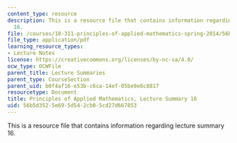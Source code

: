 ```yaml
---
content_type: resource
description: This is a resource file that contains information regarding lecture summary
  16.
file: /courses/18-311-principles-of-applied-mathematics-spring-2014/56b5d3525e695d542cb05cd27d667853_MIT18_311S14_Lecture16.pdf
file_type: application/pdf
learning_resource_types:
- Lecture Notes
license: https://creativecommons.org/licenses/by-nc-sa/4.0/
ocw_type: OCWFile
parent_title: Lecture Summaries
parent_type: CourseSection
parent_uid: b0f4af16-e53b-c6ca-14ef-05be9e6c8817
resourcetype: Document
title: Principles of Applied Mathematics, Lecture Summary 16
uid: 56b5d352-5e69-5d54-2cb0-5cd27d667853
---
```

This is a resource file that contains information regarding lecture summary 16.
